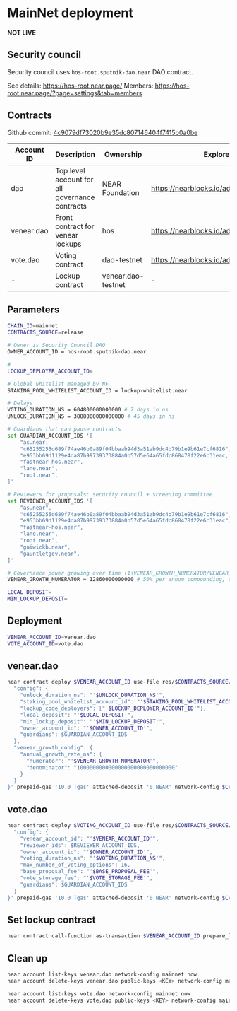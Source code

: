 # MainNet deployment

**NOT LIVE**

## Security council

Security council uses `hos-root.sputnik-dao.near` DAO contract.

See details: https://hos-root.near.page/
Members: https://hos-root.near.page/?page=settings&tab=members

## Contracts

Github commit: [4c9079df73020b9e35dc807146404f7415b0a0be](https://github.com/fastnear/house-of-stake-contracts/tree/4c9079df73020b9e35dc807146404f7415b0a0be)

| Account ID | Description | Ownership | Explorer | Contract Hash |
| - | - | - | - | - |
| dao | Top level account for all governance contracts | NEAR Foundation | https://nearblocks.io/address/dao | - |
| venear.dao | Front contract for venear lockups | hos | https://nearblocks.io/address/vnear.dao | 3hGeRfDqDzPBpXyDrnCTMoBTdP2Ly4AypjemR6uebj3G |
| vote.dao | Voting contract | dao-testnet | https://nearblocks.io/address/vote.dao | 8AgTdvpLpJcYrGJK3jcS718adCwiTXYRRA5Qx4pT6xqd |
| - | Lockup contract | venear.dao-testnet | - | EV4eXNuKVkcYisktcT4sk9XfFFRvcefy51Qs2hQkhnK1 |

## Parameters

```bash
CHAIN_ID=mainnet
CONTRACTS_SOURCE=release

# Owner is Security Council DAO
OWNER_ACCOUNT_ID = hos-root.sputnik-dao.near

#
LOCKUP_DEPLOYER_ACCOUNT_ID=

# Global whitelist managed by NF
STAKING_POOL_WHITELIST_ACCOUNT_ID = lockup-whitelist.near

# Delays
VOTING_DURATION_NS = 604800000000000 # 7 days in ns
UNLOCK_DURATION_NS = 3888000000000000 # 45 days in ns

# Guardians that can pause contracts
set GUARDIAN_ACCOUNT_IDS '[
    "as.near, 
    "c65255255d689f74ae46b0a89f04bbaab94d3a51ab9dc4b79b1e9b61e7cf6816",
    "e953bb69d1129e4da87b99739373884a0b57d5e64a65fdc868478f22e6c31eac,
    "fastnear-hos.near",
    "lane.near",
    "root.near",
]'

# Reviewers for proposals: security council + screening committee
set REVIEWER_ACCOUNT_IDS '[
    "as.near",
    "c65255255d689f74ae46b0a89f04bbaab94d3a51ab9dc4b79b1e9b61e7cf6816",
    "e953bb69d1129e4da87b99739373884a0b57d5e64a65fdc868478f22e6c31eac",
    "fastnear-hos.near",
    "lane.near",
    "root.near",
    "guiwickb.near",
    "gauntletgov.near",
]'

# Governance power growing over time (1+VENEAR_GROWTH_NUMERATOR/VENEAR_GROWTH_DENOMINATOR)**(1B*365*60*60*24)
VENEAR_GROWTH_NUMERATOR = 12860000000000 # 50% per annum compounding, calculated in ns

LOCAL_DEPOSIT=
MIN_LOCKUP_DEPOSIT=
```

## Deployment

```bash
VENEAR_ACCOUNT_ID=venear.dao
VOTE_ACCOUNT_ID=vote.dao
```

## venear.dao

```bash
near contract deploy $VENEAR_ACCOUNT_ID use-file res/$CONTRACTS_SOURCE/venear_contract.wasm with-init-call new json-args '{
  "config": {
    "unlock_duration_ns": "'$UNLOCK_DURATION_NS'",
    "staking_pool_whitelist_account_id": "'$STAKING_POOL_WHITELIST_ACCOUNT_ID'",
    "lockup_code_deployers": ["'$LOCKUP_DEPLOYER_ACCOUNT_ID'"],
    "local_deposit": "'$LOCAL_DEPOSIT'",
    "min_lockup_deposit": "'$MIN_LOCKUP_DEPOSIT'",
    "owner_account_id": "'$OWNER_ACCOUNT_ID'",
    "guardians": $GUARDIAN_ACCOUNT_IDS
  },
  "venear_growth_config": {
    "annual_growth_rate_ns": {
      "numerator": "'$VENEAR_GROWTH_NUMERATOR'",
      "denominator": "1000000000000000000000000000000"
    }
  }
}' prepaid-gas '10.0 Tgas' attached-deposit '0 NEAR' network-config $CHAIN_ID sign-with-keychain send
```

## vote.dao

```bash
near contract deploy $VOTING_ACCOUNT_ID use-file res/$CONTRACTS_SOURCE/voting_contract.wasm with-init-call new json-args '{
  "config": {
    "venear_account_id": "'$VENEAR_ACCOUNT_ID'",
    "reviewer_ids": $REVIEWER_ACCOUNT_IDS,
    "owner_account_id": "'$OWNER_ACCOUNT_ID'",
    "voting_duration_ns": "'$VOTING_DURATION_NS'",
    "max_number_of_voting_options": 16,
    "base_proposal_fee": "'$BASE_PROPOSAL_FEE'",
    "vote_storage_fee": "'$VOTE_STORAGE_FEE'",
    "guardians": $GUARDIAN_ACCOUNT_IDS
  }
}' prepaid-gas '10.0 Tgas' attached-deposit '0 NEAR' network-config $CHAIN_ID sign-with-keychain send
```

## Set lockup contract

```bash
near contract call-function as-transaction $VENEAR_ACCOUNT_ID prepare_lockup_code file-args res/$CONTRACTS_SOURCE/lockup_contract.wasm prepaid-gas '100.0 Tgas' attached-deposit '1.98 NEAR' sign-as $LOCKUP_DEPLOYER_ACCOUNT_ID network-config $CHAIN_ID sign-with-keychain send
```

## Clean up

```bash
near account list-keys venear.dao network-config mainnet now
near account delete-keys venear.dao public-keys <KEY> network-config mainnet

near account list-keys vote.dao network-config mainnet now
near account delete-keys vote.dao public-keys <KEY> network-config mainnet
```